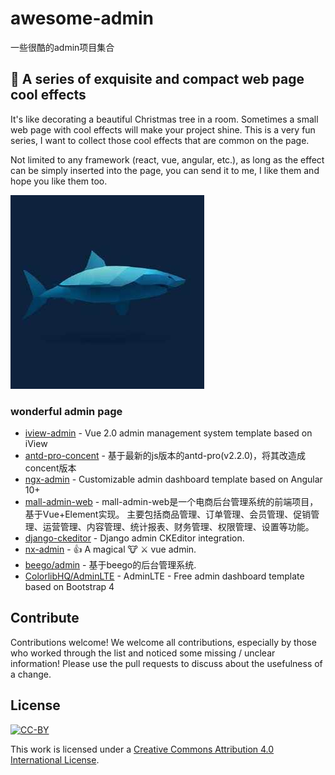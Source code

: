 # awesome-admin
一些很酷的admin项目集合

## 🚀 A series of exquisite and compact web page cool effects

It's like decorating a beautiful Christmas tree in a room. Sometimes a small web page with cool effects will make your project shine. This is a very fun series, I want to collect those cool effects that are common on the page.

Not limited to any framework (react, vue, angular, etc.), as long as the effect can be simply inserted into the page, you can send it to me, I like them and hope you like them too.

![img](https://github.com/yushuxi/awesome-admin/blob/main/1.jpeg?raw=true)


### wonderful admin page

- [iview-admin](https://github.com/iview/iview-admin) - Vue 2.0 admin management system template based on iView
- [antd-pro-concent](https://github.com/concentjs/antd-pro-concent) - 基于最新的js版本的antd-pro(v2.2.0)，将其改造成concent版本
- [ngx-admin](https://github.com/akveo/ngx-admin) - Customizable admin dashboard template based on Angular 10+
- [mall-admin-web](https://github.com/macrozheng/mall-admin-web) - mall-admin-web是一个电商后台管理系统的前端项目，基于Vue+Element实现。 主要包括商品管理、订单管理、会员管理、促销管理、运营管理、内容管理、统计报表、财务管理、权限管理、设置等功能。
- [django-ckeditor](https://github.com/django-ckeditor/django-ckeditor) - Django admin CKEditor integration.
- [nx-admin](https://github.com/mgbq/nx-admin) - 👍 A magical 🐮 ⚔ vue admin.
- [beego/admin](https://github.com/beego/admin) - 基于beego的后台管理系统.
- [ColorlibHQ/AdminLTE](https://github.com/ColorlibHQ/AdminLTE) - AdminLTE - Free admin dashboard template based on Bootstrap 4


## Contribute
Contributions welcome! We welcome all contributions, especially by those who worked through the list and noticed some missing / unclear information! Please use the pull requests to discuss about the usefulness of a change.

## License

[![CC-BY](https://mirrors.creativecommons.org/presskit/buttons/88x31/svg/by.svg)](https://creativecommons.org/licenses/by/4.0/)

This work is licensed under a [Creative Commons Attribution 4.0 International License](https://creativecommons.org/licenses/by/4.0/).
